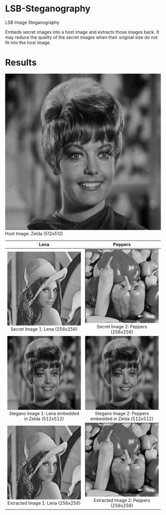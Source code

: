 # LSB-Steganography
LSB Image Steganography

Embeds secret images into a host image and extracts those images back. It may reduce the quality of the secret images when their original size do not fit into the host image.

# Results
![Host Image: Zelda (512x512)](/examples/host_zelda512.png "Host Image: Zelda (512x512)")
<br>
Host Image: Zelda (512x512)

|              Lena                                                                           |                      Peppers                                                                       |
|:-------------------------------------------------------------------------------------------:|:--------------------------------------------------------------------------------------------------:|
|![](/examples/secret_lena256.png) <br> Secret Image 1: Lena (256x256)                        |  ![](/examples/secret_peppers256.png) <br> Secret Image 2: Peppers (256x256)                       |
|![](/examples/steg_zelda_lena512.png) <br> Stegano Image 1: Lena embedded in Zelda (512x512) | ![](/examples/steg_zelda_peppers512.png) <br> Stegano Image 2: Peppers embedded in Zelda (512x512) |
|![](/examples/extract_lena256.png) <br> Extracted Image 1: Lena (256x256)                    | ![](/examples/extract_peppers256.png) <br> Extracted Image 2: Peppers (256x256)                    |
